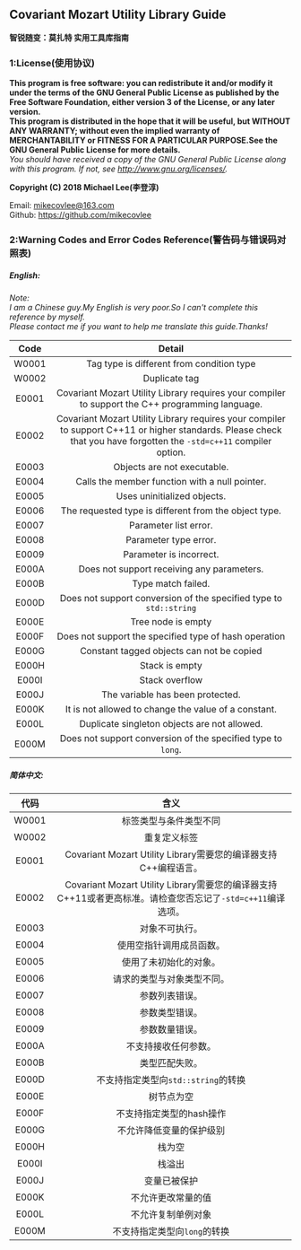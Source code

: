 Covariant Mozart Utility Library Guide
-----------------------------------------------
**智锐随变：莫扎特 实用工具库指南**

### 1:License(使用协议)
**This program is free software: you can redistribute it and/or modify it under the terms of the GNU General Public License as published by the Free Software Foundation, either version 3 of the License, or any later version.**  
**This program is distributed in the hope that it will be useful, but WITHOUT ANY WARRANTY; without even the implied warranty of MERCHANTABILITY or FITNESS FOR A PARTICULAR PURPOSE.See the GNU General Public License for more details.**  
*You should have received a copy of the GNU General Public License along with this program.  If not, see <http://www.gnu.org/licenses/>.*  

**Copyright (C) 2018 Michael Lee(李登淳)**  

Email: mikecovlee@163.com  
Github: https://github.com/mikecovlee  

### 2:Warning Codes and Error Codes Reference(警告码与错误码对照表)

##### English:
>  
*Note:  
I am a Chinese guy.My English is very poor.So I can't complete this reference by myself.  
Please contact me if you want to help me translate this guide.Thanks!*  

Code|Detail
:---:|:---:
W0001|Tag type is different from condition type  
W0002|Duplicate tag  
E0001|Covariant Mozart Utility Library requires your compiler to support the C++ programming language.  
E0002|Covariant Mozart Utility Library requires your compiler to support C++11 or higher standards. Please check that you have forgotten the `-std=c++11` compiler option.  
E0003|Objects are not executable.  
E0004|Calls the member function with a null pointer.  
E0005|Uses uninitialized objects.  
E0006|The requested type is different from the object type.  
E0007|Parameter list error.  
E0008|Parameter type error.  
E0009|Parameter is incorrect.  
E000A|Does not support receiving any parameters.  
E000B|Type match failed.  
E000D|Does not support conversion of the specified type to `std::string`  
E000E|Tree node is empty  
E000F|Does not support the specified type of hash operation  
E000G|Constant tagged objects can not be copied  
E000H|Stack is empty  
E000I|Stack overflow  
E000J|The variable has been protected.  
E000K|It is not allowed to change the value of a constant.  
E000L|Duplicate singleton objects are not allowed.  
E000M|Does not support conversion of the specified type to `long`.  

##### 简体中文:

代码|含义
:---:|:---:
W0001|标签类型与条件类型不同  
W0002|重复定义标签  
E0001|Covariant Mozart Utility Library需要您的编译器支持C++编程语言。  
E0002|Covariant Mozart Utility Library需要您的编译器支持C++11或者更高标准。请检查您否忘记了`-std=c++11`编译选项。  
E0003|对象不可执行。  
E0004|使用空指针调用成员函数。  
E0005|使用了未初始化的对象。  
E0006|请求的类型与对象类型不同。  
E0007|参数列表错误。  
E0008|参数类型错误。  
E0009|参数数量错误。  
E000A|不支持接收任何参数。  
E000B|类型匹配失败。  
E000D|不支持指定类型向`std::string`的转换  
E000E|树节点为空  
E000F|不支持指定类型的hash操作  
E000G|不允许降低变量的保护级别  
E000H|栈为空  
E000I|栈溢出  
E000J|变量已被保护  
E000K|不允许更改常量的值  
E000L|不允许复制单例对象  
E000M|不支持指定类型向`long`的转换